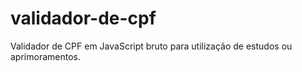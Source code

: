 # validador-de-cpf
Validador de CPF em JavaScript bruto para utilização de estudos ou aprimoramentos.
